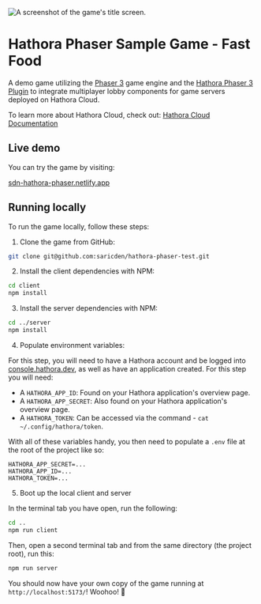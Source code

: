 ![A screenshot of the game's title screen.](https://github.com/saricden/hathora-phaser-test/assets/7004280/a97e5280-d9c9-47c8-9457-6859427ad121)

# Hathora Phaser Sample Game - Fast Food

A demo game utilizing the [Phaser 3](https://github.com/photonstorm/phaser) game engine and the [Hathora Phaser 3 Plugin](https://github.com/hathora/hathora-phaser) to integrate multiplayer lobby components for game servers deployed on Hathora Cloud.

To learn more about Hathora Cloud, check out: [Hathora Cloud Documentation](https://hathora.dev/docs)

## Live demo

You can try the game by visiting:

[sdn-hathora-phaser.netlify.app](https://sdn-hathora-phaser.netlify.app/)

## Running locally

To run the game locally, follow these steps:

1. Clone the game from GitHub:

```bash
git clone git@github.com:saricden/hathora-phaser-test.git
```

2. Install the client dependencies with NPM:

```bash
cd client
npm install
```

3. Install the server dependencies with NPM:

```bash
cd ../server
npm install
```

4. Populate environment variables:

For this step, you will need to have a Hathora account and be logged into [console.hathora.dev](https://console.hathora.dev/), as well as have an application created. For this step you will need:

- A `HATHORA_APP_ID`: Found on your Hathora application's overview page.
- A `HATHORA_APP_SECRET`: Also found on your Hathora application's overview page.
- A `HATHORA_TOKEN`: Can be accessed via the command - `cat ~/.config/hathora/token`.

With all of these variables handy, you then need to populate a `.env` file at the root of the project like so:

```
HATHORA_APP_SECRET=...
HATHORA_APP_ID=...
HATHORA_TOKEN=...
```

5. Boot up the local client and server

In the terminal tab you have open, run the following:

```bash
cd ..
npm run client
```

Then, open a second terminal tab and from the same directory (the project root), run this:

```bash
npm run server
```

You should now have your own copy of the game running at `http://localhost:5173/`! Woohoo! 🥳

